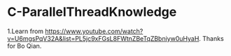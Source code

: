 # C-ParallelThreadKnowledge

1.Learn from https://www.youtube.com/watch?v=U6mgsPqV32A&list=PL5jc9xFGsL8FWtnZBeTqZBbniyw0uHyaH.
Thanks for Bo Qian.
